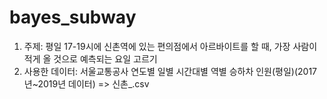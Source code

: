 # bayes_subway  

1. 주제: 평일 17-19시에 신촌역에 있는 편의점에서 아르바이트를 할 때, 가장 사람이 적게 올 것으로 예측되는 요일 고르기  
2. 사용한 데이터: 서울교통공사 연도별 일별 시간대별 역별 승하차 인원(평일)(2017년~2019년 데이터) => 신촌_.csv  
